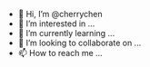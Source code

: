 - 👋 Hi, I’m @cherrychen
- 👀 I’m interested in ...
- 🌱 I’m currently learning ...
- 💞️ I’m looking to collaborate on ...
- 📫 How to reach me ...

<!---
cherrychen/cherrychen is a ✨ special ✨ repository because its `README.md` (this file) appears on your GitHub profile.
You can click the Preview link to take a look at your changes.
--->
